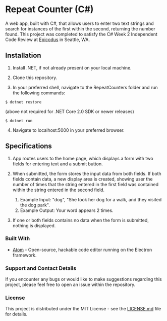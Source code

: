 # Repeat Counter (C#)

A web app, built with C#, that allows users to enter two text strings and search for instances of the first within the second, returning the number found. This project was completed to satisfy the C# Week 2 Independent Code Review at [Epicodus](https://www.epicodus.com) in Seattle, WA.

## Installation

1. Install .NET, if not already present on your local machine.

2. Clone this repository.

3. In your preferred shell, navigate to the RepeatCounters folder and run the following commands:

 ```
 $ dotnet restore
 ```
(above not required for .NET Core 2.0 SDK or newer releases)

 ```
 $ dotnet run
 ```

4. Navigate to localhost:5000 in your preferred browser.

## Specifications

1. App routes users to the home page, which displays a form with two fields for entering text and a submit button.

2. When submitted, the form stores the input data from both fields. If both fields contain data, a new display area is created, showing user the number of times that the string entered in the first field was contained within the string entered in the second field.
    1. Example Input: "dog", "She took her dog for a walk, and they visited the dog park".
    2. Example Output: Your word appears 2 times.

3. If one or both fields contains no data when the form is submitted, nothing is displayed.

### Built With

* [Atom](https://atom.io/) - Open-source, hackable code editor running on the Electron framework.

### Support and Contact Details
If you encounter any bugs or would like to make suggestions regarding this project, please feel free to open an issue within the repository.

### License

This project is distributed under the MIT License - see the [LICENSE.md](LICENSE.md) file for details.
